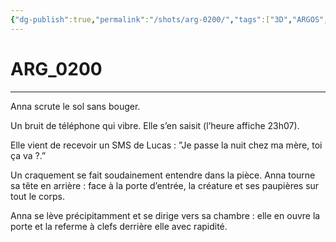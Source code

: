 ```yaml
---
{"dg-publish":true,"permalink":"/shots/arg-0200/","tags":["3D","ARGOS","Shots"],"created":"2024-12-19","updated":"2025-01-15"}
---
```



# ARG_0200
---
Anna scrute le sol sans bouger. 

Un bruit de téléphone qui vibre. Elle s’en saisit (l’heure affiche 23h07). 

Elle vient de recevoir un SMS de Lucas : ”Je passe la nuit chez ma mère, toi ça va ?.” 

Un craquement se fait soudainement entendre dans la pièce. Anna tourne sa tête en arrière : face à la porte d’entrée, la créature et ses paupières sur tout le corps. 

Anna se lève précipitamment et se dirige vers sa chambre : elle en ouvre la porte et la referme à clefs derrière elle avec rapidité. 

